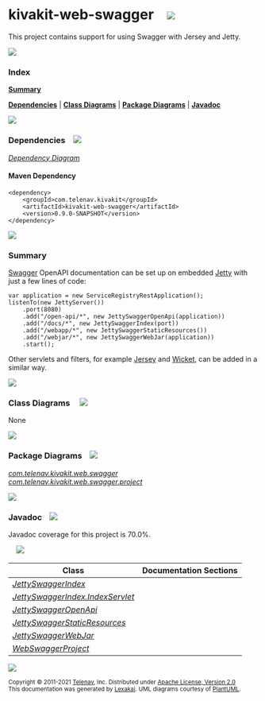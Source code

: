 # kivakit-web-swagger &nbsp;&nbsp; <img src="https://www.lexakai.org/images/books-40.png" srcset="https://www.lexakai.org/images/books-40-2x.png 2x"></img>

This project contains support for using Swagger with Jersey and Jetty.

<img src="https://www.kivakit.org/images/horizontal-line-512.png" srcset="https://www.kivakit.org/images/horizontal-line-512@2x.png 2x"/>

### Index

[**Summary**](#summary)  

[**Dependencies**](#dependencies) | [**Class Diagrams**](#class-diagrams) | [**Package Diagrams**](#package-diagrams) | [**Javadoc**](#javadoc)

<img src="https://www.kivakit.org/images/horizontal-line-512.png" srcset="https://www.kivakit.org/images/horizontal-line-512@2x.png 2x"/>

### Dependencies <a name="dependencies"></a> &nbsp;&nbsp; <img src="https://www.lexakai.org/images/dependencies-32.png" srcset="https://www.lexakai.org/images/dependencies-32-2x.png 2x"></img>

[*Dependency Diagram*](https://www.kivakit.org/lexakai/kivakit/kivakit-web/swagger/documentation/diagrams/dependencies.svg)

#### Maven Dependency

    <dependency>
        <groupId>com.telenav.kivakit</groupId>
        <artifactId>kivakit-web-swagger</artifactId>
        <version>0.9.0-SNAPSHOT</version>
    </dependency>


<img src="https://www.kivakit.org/images/short-horizontal-line-128.png" srcset="https://www.kivakit.org/images/short-horizontal-line-128@2x.png 2x"/>

[//]: # (start-user-text)

### Summary <a name = "summary"></a>

[Swagger](https://swagger.io) OpenAPI documentation can be set up on embedded [Jetty](https://www.eclipse.org/jetty/) with just a few lines
of code:

    var application = new ServiceRegistryRestApplication();
    listenTo(new JettyServer())
        .port(8080)
        .add("/open-api/*", new JettySwaggerOpenApi(application))
        .add("/docs/*", new JettySwaggerIndex(port))
        .add("/webapp/*", new JettySwaggerStaticResources())
        .add("/webjar/*", new JettySwaggerWebJar(application))
        .start();

Other servlets and filters, for example [Jersey](../jersey/README.md) and [Wicket](../wicket/README.md), can be added in a similar way.

[//]: # (end-user-text)

<img src="https://www.kivakit.org/images/short-horizontal-line-128.png" srcset="https://www.kivakit.org/images/short-horizontal-line-128@2x.png 2x"/>

### Class Diagrams <a name="class-diagrams"></a> &nbsp; &nbsp; <img src="https://www.lexakai.org/images/diagram-32.png" srcset="https://www.lexakai.org/images/diagram-32-2x.png 2x"></img>

None

<img src="https://www.kivakit.org/images/short-horizontal-line-128.png" srcset="https://www.kivakit.org/images/short-horizontal-line-128@2x.png 2x"/>

### Package Diagrams <a name="package-diagrams"></a> &nbsp;&nbsp; <img src="https://www.lexakai.org/images/box-32.png" srcset="https://www.lexakai.org/images/box-32-2x.png 2x"></img>

[*com.telenav.kivakit.web.swagger*](https://www.kivakit.org/lexakai/kivakit/kivakit-web/swagger/documentation/diagrams/com.telenav.kivakit.web.swagger.svg)  
[*com.telenav.kivakit.web.swagger.project*](https://www.kivakit.org/lexakai/kivakit/kivakit-web/swagger/documentation/diagrams/com.telenav.kivakit.web.swagger.project.svg)

<img src="https://www.kivakit.org/images/short-horizontal-line-128.png" srcset="https://www.kivakit.org/images/short-horizontal-line-128@2x.png 2x"/>

### Javadoc <a name="javadoc"></a> &nbsp;&nbsp; <img src="https://www.lexakai.org/images/books-32.png" srcset="https://www.lexakai.org/images/books-32-2x.png 2x"></img>

Javadoc coverage for this project is 70.0%.  
  
&nbsp; &nbsp;  ![](https://www.kivakit.org/images/meter-70-12.png)



| Class | Documentation Sections |
|---|---|
| [*JettySwaggerIndex*](https://www.kivakit.org/javadoc/kivakit/kivakit.web.swagger/com/telenav/kivakit/web/swagger/JettySwaggerIndex.html) |  |  
| [*JettySwaggerIndex.IndexServlet*](https://www.kivakit.org/javadoc/kivakit/kivakit.web.swagger/com/telenav/kivakit/web/swagger/JettySwaggerIndex.IndexServlet.html) |  |  
| [*JettySwaggerOpenApi*](https://www.kivakit.org/javadoc/kivakit/kivakit.web.swagger/com/telenav/kivakit/web/swagger/JettySwaggerOpenApi.html) |  |  
| [*JettySwaggerStaticResources*](https://www.kivakit.org/javadoc/kivakit/kivakit.web.swagger/com/telenav/kivakit/web/swagger/JettySwaggerStaticResources.html) |  |  
| [*JettySwaggerWebJar*](https://www.kivakit.org/javadoc/kivakit/kivakit.web.swagger/com/telenav/kivakit/web/swagger/JettySwaggerWebJar.html) |  |  
| [*WebSwaggerProject*](https://www.kivakit.org/javadoc/kivakit/kivakit.web.swagger/com/telenav/kivakit/web/swagger/project/WebSwaggerProject.html) |  |  

[//]: # (start-user-text)



[//]: # (end-user-text)

<img src="https://www.kivakit.org/images/horizontal-line-512.png" srcset="https://www.kivakit.org/images/horizontal-line-512@2x.png 2x"/>

<sub>Copyright &#169; 2011-2021 [Telenav](http://telenav.com), Inc. Distributed under [Apache License, Version 2.0](LICENSE)</sub>  
<sub>This documentation was generated by [Lexakai](https://github.com/Telenav/lexakai). UML diagrams courtesy
of [PlantUML](http://plantuml.com).</sub>


